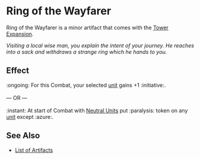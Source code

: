 # Ring of the Wayfarer

Ring of the Wayfarer is a minor artifact that comes with the [Tower Expansion](../content.md).

*Visiting a local wise man, you explain the intent of your journey. He reaches into a sack and withdraws a strange ring which he hands to you.*


## Effect

:ongoing: For this Combat, your selected [unit](../units.md) gains +1 :initiative:.<br><br>— OR —<br><br>:instant: At start of Combat with [Neutral Units](../units.md#neutral) put :paralysis: token on any [unit](../units.md) except :azure:.


## See Also

- [List of Artifacts](../artifacts.md)
